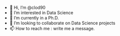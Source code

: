 - 👋 Hi, I’m @clod90
- 👀 I’m interested in Data Science
- 🌱 I’m currently in a Ph.D.
- 💞️ I’m looking to collaborate on Data Science projects
- 📫 How to reach me : write me a message.

<!---
clod90/clod90 is a ✨ special ✨ repository because its `README.md` (this file) appears on your GitHub profile.
You can click the Preview link to take a look at your changes.
--->
